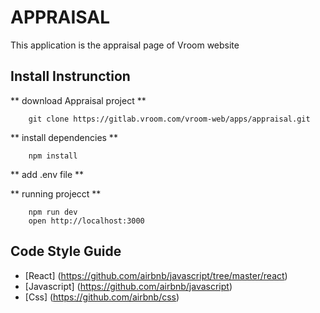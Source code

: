 # APPRAISAL

This application is the appraisal page of Vroom website


## Install Instrunction

** download Appraisal project **
```
    git clone https://gitlab.vroom.com/vroom-web/apps/appraisal.git
```

** install dependencies **
```  
    npm install 
```

** add .env file **

** running projecct **
```
    npm run dev
    open http://localhost:3000
```


## Code Style Guide

* [React] (https://github.com/airbnb/javascript/tree/master/react)
* [Javascript] (https://github.com/airbnb/javascript)
* [Css] (https://github.com/airbnb/css)
